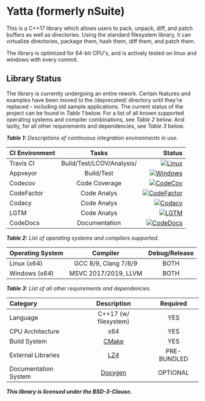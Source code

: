 # Yatta (formerly nSuite)

This is a C++17 library which allows users to pack, unpack, diff, and patch buffers as well as directories.
Using the standard filesystem library, it can virtualize directories, package them, hash them, diff them, and patch them.

The library is optimized for 64-bit CPU's, and is actively tested on linux and windows with every commit.

## Library Status

The library is currently undergoing an entire rework.
Certain features and examples have been moved to the /deprecated/ directory until they're replaced - including old sample applications.
The current status of the project can be found in *Table 1* below.
For a list of all known supported operating systems and compiler combinations, see *Table 2* below.
And lastly, for all other requirements and dependencies, see *Table 3* below.

***Table 1:** Descriptions of continuous integration environments in use.*

| CI Environment   | Tasks                     | Status                                                                                                                                                                             |
|:-----------------|:-------------------------:|-----------------------------------------------------------------------------------------------------------------------------------------------------------------------------------:|
| Travis CI        | Build/Test/LCOV/Analysis/ | [![Linux](https://img.shields.io/travis/yattabyte/nsuite?label=Linux%20Build&logo=Travis)](https://travis-ci.com/Yattabyte/nSuite)                                                 |
| Appveyor         | Build/Test                | [![Windows](https://img.shields.io/appveyor/ci/yattabyte/nsuite?label=Windows%20Build&logo=Appveyor)](https://ci.appveyor.com/project/Yattabyte/nsuite)                            |
| Codecov          | Code Coverage             | [![CodeCov](https://img.shields.io/codecov/c/gh/yattabyte/nsuite/beta?label=Code%20Coverage&logo=CodeCov)](https://codecov.io/gh/Yattabyte/nSuite)                                 |
| CodeFactor       | Code Analys               | [![CodeFactor](https://img.shields.io/codefactor/grade/github/yattabyte/nsuite?label=Code%20Factor&logo=CodeFactor)](https://www.codefactor.io/repository/github/yattabyte/nsuite) |
| Codacy           | Code Analys               | [![Codacy](https://img.shields.io/codacy/grade/2b38f4eaa90d4b238942d6daaf578655?label=Code%20Quality&logo=Codacy)](https://www.codacy.com/manual/Yattabyte/nSuite)                 |
| LGTM             | Code Analys               | [![LGTM](https://img.shields.io/lgtm/grade/cpp/github/Yattabyte/nSuite?logo=LGTM)](https://lgtm.com/projects/g/Yattabyte/nSuite)                                                   |
| CodeDocs         | Documentation             | [![CodeDocs](https://codedocs.xyz/Yattabyte/nSuite.svg)](https://codedocs.xyz/Yattabyte/nSuite/)                                                                                   |

***Table 2:** List of operating systems and compilers supported.*

| Operating System | Compiler             | Debug/Release |
|:-----------------|:--------------------:|:-------------:|
| Linux (x64)      | GCC 8/9, Clang 7/8/9 |      BOTH     |
| Windows (x64)    | MSVC 2017/2019, LLVM |      BOTH     |

***Table 3:** List of all other requirements and dependencies.*

| Category             | Description                                 | Required    |
|:---------------------|:-------------------------------------------:|:-----------:|
| Language             | C++17 (w/ filesystem)                       | YES         |
| CPU Architecture     | x64                                         | YES         |
| Build System         | [CMake](https://cmake.org/)                 | YES         |
| External Libraries   | [LZ4](https://github.com/lz4/lz4)           | PRE-BUNDLED |
| Documentation System | [Doxygen](http://www.doxygen.nl/index.html) | OPTIONAL    |

***This library is licensed under the BSD-3-Clause.***